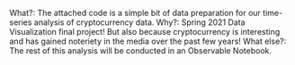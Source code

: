 What?: The attached code is a simple bit of data preparation for our time-series analysis of cryptocurrency data. 
Why?: Spring 2021 Data Visualization final project! But also because cryptocurrency is interesting and has gained noteriety in the media over the past few years!
What else?: The rest of this analysis will be conducted in an Observable Notebook.
